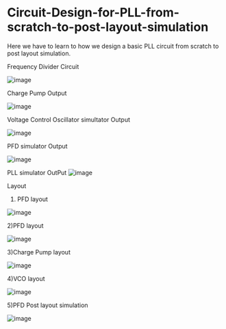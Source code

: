 # Circuit-Design-for-PLL-from-scratch-to-post-layout-simulation
Here we have to learn to how we design a basic PLL circuit from scratch to post layout simulation.

Frequency Divider Circuit

![image](https://user-images.githubusercontent.com/67455761/127774410-63873540-d18c-4df7-bcd3-3c99e8342243.png)

Charge Pump Output

![image](https://user-images.githubusercontent.com/67455761/127776158-1fde4ddc-f5f6-4931-8546-be3689f09fbd.png)

Voltage Control Oscillator simultator Output

![image](https://user-images.githubusercontent.com/67455761/127776206-67bc2a17-cde5-4ab2-ad36-7f0ef047573a.png)

PFD simulator Output

![image](https://user-images.githubusercontent.com/67455761/127776406-b6cd0291-2ced-4c37-b707-3086fb1307e8.png)

PLL simulator OutPut
![image](https://user-images.githubusercontent.com/67455761/127777450-6f04f7f5-2298-4924-80e3-ce7c0f318064.png)


Layout
1) PFD layout

![image](https://user-images.githubusercontent.com/67455761/127777573-ceed4a21-5c29-4b60-9ce8-bb4e2accf2b5.png)

2)PFD layout

![image](https://user-images.githubusercontent.com/67455761/127777596-04855662-6ff3-49f8-a0ae-ff70ae753a8d.png)

3)Charge Pump layout

![image](https://user-images.githubusercontent.com/67455761/127777653-15f16b37-e166-46d4-8040-d5877c8614d6.png)

4)VCO layout

![image](https://user-images.githubusercontent.com/67455761/127777696-aaf96813-83cc-49ca-bb21-924416574191.png)


5)PFD Post layout simulation

![image](https://user-images.githubusercontent.com/67455761/127777907-abb55fac-1427-47ae-8f1b-f1ce4673dbcf.png)


























































